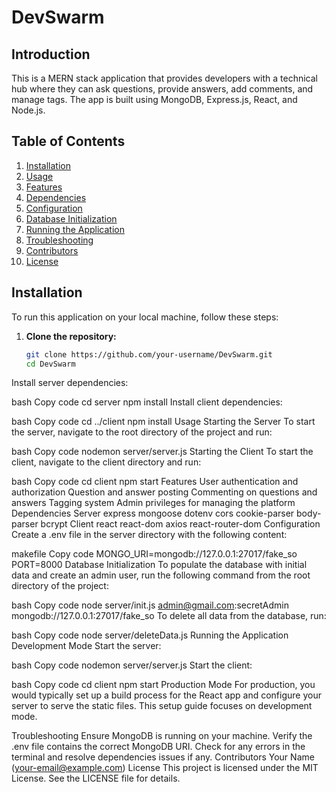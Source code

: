 # DevSwarm

## Introduction

This is a MERN stack application that provides developers with a technical hub where they can ask questions, provide answers, add comments, and manage tags. The app is built using MongoDB, Express.js, React, and Node.js.

## Table of Contents

1. [Installation](#installation)
2. [Usage](#usage)
3. [Features](#features)
4. [Dependencies](#dependencies)
5. [Configuration](#configuration)
6. [Database Initialization](#database-initialization)
7. [Running the Application](#running-the-application)
8. [Troubleshooting](#troubleshooting)
9. [Contributors](#contributors)
10. [License](#license)

## Installation

To run this application on your local machine, follow these steps:

1. **Clone the repository:**
   ```bash
   git clone https://github.com/your-username/DevSwarm.git
   cd DevSwarm
Install server dependencies:

bash
Copy code
cd server
npm install
Install client dependencies:

bash
Copy code
cd ../client
npm install
Usage
Starting the Server
To start the server, navigate to the root directory of the project and run:

bash
Copy code
nodemon server/server.js
Starting the Client
To start the client, navigate to the client directory and run:

bash
Copy code
cd client
npm start
Features
User authentication and authorization
Question and answer posting
Commenting on questions and answers
Tagging system
Admin privileges for managing the platform
Dependencies
Server
express
mongoose
dotenv
cors
cookie-parser
body-parser
bcrypt
Client
react
react-dom
axios
react-router-dom
Configuration
Create a .env file in the server directory with the following content:

makefile
Copy code
MONGO_URI=mongodb://127.0.0.1:27017/fake_so
PORT=8000
Database Initialization
To populate the database with initial data and create an admin user, run the following command from the root directory of the project:

bash
Copy code
node server/init.js admin@gmail.com:secretAdmin mongodb://127.0.0.1:27017/fake_so
To delete all data from the database, run:

bash
Copy code
node server/deleteData.js
Running the Application
Development Mode
Start the server:

bash
Copy code
nodemon server/server.js
Start the client:

bash
Copy code
cd client
npm start
Production Mode
For production, you would typically set up a build process for the React app and configure your server to serve the static files. This setup guide focuses on development mode.

Troubleshooting
Ensure MongoDB is running on your machine.
Verify the .env file contains the correct MongoDB URI.
Check for any errors in the terminal and resolve dependencies issues if any.
Contributors
Your Name (your-email@example.com)
License
This project is licensed under the MIT License. See the LICENSE file for details.

